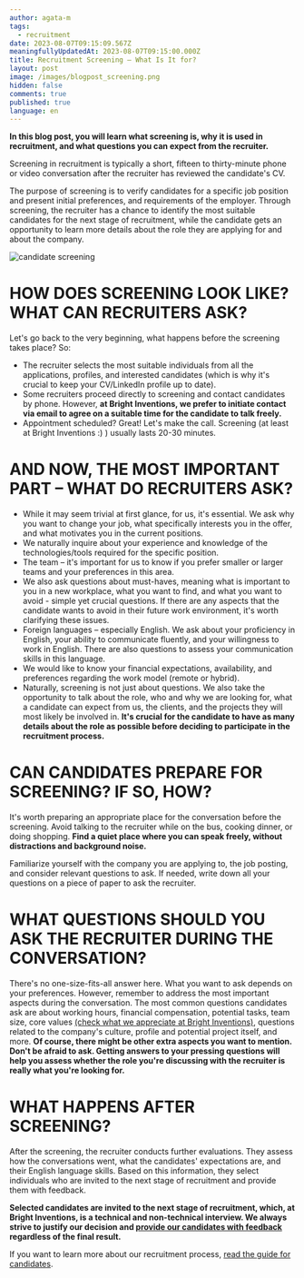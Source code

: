 ```yaml
---
author: agata-m
tags:
  - recruitment
date: 2023-08-07T09:15:09.567Z
meaningfullyUpdatedAt: 2023-08-07T09:15:00.000Z
title: Recruitment Screening – What Is It for?
layout: post
image: /images/blogpost_screening.png
hidden: false
comments: true
published: true
language: en
---
```

**In this blog post, you will learn what screening is, why it is used in recruitment, and what questions you can expect from the recruiter.**

<div class="important-info"><div>Screening in recruitment is typically a short, fifteen to thirty-minute phone or video conversation after the recruiter has reviewed the candidate's CV.</div></div>

The purpose of screening is to verify candidates for a specific job position and present initial preferences, and requirements of the employer. Through screening, the recruiter has a chance to identify the most suitable candidates for the next stage of recruitment, while the candidate gets an opportunity to learn more details about the role they are applying for and about the company.

<div class="image"><img src="/images/blogpost_screening.png" alt="candidate screening" title="candidate screening"  /> </div>

# **HOW DOES SCREENING LOOK LIKE? WHAT CAN RECRUITERS ASK?**

Let's go back to the very beginning, what happens before the screening takes place? So:

* The recruiter selects the most suitable individuals from all the applications, profiles, and interested candidates (which is why it's crucial to keep your CV/LinkedIn profile up to date).
* Some recruiters proceed directly to screening and contact candidates by phone. However, **at Bright Inventions, we prefer to initiate contact via email to agree on a suitable time for the candidate to talk freely.**
* Appointment scheduled? Great! Let's make the call. Screening (at least at Bright Inventions :) ) usually lasts 20-30 minutes.

<GiphyEmbed url='https://giphy.com/gifs/power-starz-season6-episode608-SqNE1fCLfFNlEZXice' />

# **AND NOW, THE MOST IMPORTANT PART – WHAT DO RECRUITERS ASK?**

* While it may seem trivial at first glance, for us, it's essential. We ask why you want to change your job, what specifically interests you in the offer, and what motivates you in the current positions.
* We naturally inquire about your experience and knowledge of the technologies/tools required for the specific position.
* The team – it's important for us to know if you prefer smaller or larger teams and your preferences in this area.
* We also ask questions about must-haves, meaning what is important to you in a new workplace, what you want to find, and what you want to avoid - simple yet crucial questions. If there are any aspects that the candidate wants to avoid in their future work environment, it's worth clarifying these issues.
* Foreign languages – especially English. We ask about your proficiency in English, your ability to communicate fluently, and your willingness to work in English. There are also questions to assess your communication skills in this language.
* We would like to know your financial expectations, availability, and preferences regarding the work model (remote or hybrid).
* Naturally, screening is not just about questions. We also take the opportunity to talk about the role, who and why we are looking for, what a candidate can expect from us, the clients, and the projects they will most likely be involved in. **It's crucial for the candidate to have as many details about the role as possible before deciding to participate in the recruitment process.**

# **CAN CANDIDATES PREPARE FOR SCREENING? IF SO, HOW?**

It's worth preparing an appropriate place for the conversation before the screening. Avoid talking to the recruiter while on the bus, cooking dinner, or doing shopping. **Find a quiet place where you can speak freely, without distractions and background noise.**

Familiarize yourself with the company you are applying to, the job posting, and consider relevant questions to ask. If needed, write down all your questions on a piece of paper to ask the recruiter.

# **WHAT QUESTIONS SHOULD YOU ASK THE RECRUITER DURING THE CONVERSATION?**

There's no one-size-fits-all answer here. What you want to ask depends on your preferences. However, remember to address the most important aspects during the conversation. The most common questions candidates ask are about working hours, financial compensation, potential tasks, team size, core values [(check what we appreciate at Bright Inventions)](https://brightinventions.pl/about-us/#core-values), questions related to the company's culture, profile and potential project itself, and more. **Of course, there might be other extra aspects you want to mention. Don't be afraid to ask. Getting answers to your pressing questions will help you assess whether the role you're discussing with the recruiter is really what you're looking for.**

# **WHAT HAPPENS AFTER SCREENING?**

After the screening, the recruiter conducts further evaluations. They assess how the conversations went, what the candidates' expectations are, and their English language skills. Based on this information, they select individuals who are invited to the next stage of recruitment and provide them with feedback. 

**Selected candidates are invited to the next stage of recruitment, which, at Bright Inventions, is a technical and non-technical interview. We always strive to justify our decision and [provide our candidates with feedback](https://brightinventions.pl/blog/the-importance-of-feedback-in-bright-recruitment-process/) regardless of the final result.** 

If you want to learn more about our recruitment process, [read the guide for candidates](https://brightinventions.pl/blog/how-to-start-working-at-bright-inventions-a-quick-guide-for-candidates/).